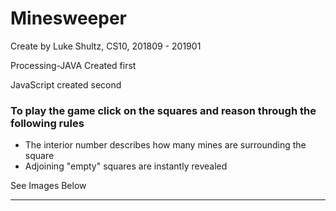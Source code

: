 # Minesweeper
Create by Luke Shultz, CS10, 201809 - 201901

Processing-JAVA Created first

JavaScript created second

### To play the game click on the squares and reason through the following rules
- The interior number describes how many mines are surrounding the square
- Adjoining "empty" squares are instantly revealed

See Images Below

---
